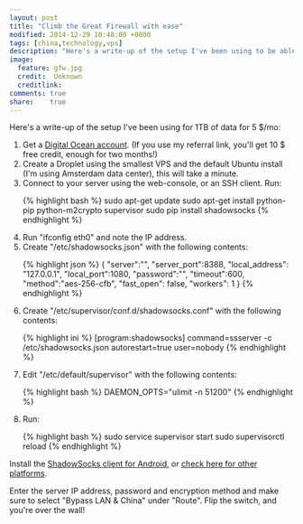 ```yaml
---
layout: post
title: "Climb the Great Firewall with ease"
modified: 2014-12-29 10:48:00 +0800
tags: [china,technology,vps]
description: "Here's a write-up of the setup I've been using to be able to access the full internet from within China."
image:
  feature: gfw.jpg
  credit:  Unknown
  creditlink: 
comments: true
share:    true
---
```

Here's a write-up of the setup I've been using for 1TB of data for 5 $/mo:

<ol>
<li>Get a <a href="http://www.digitalocean.com/?refcode=dcdcc49d2169" target="_BLANK">Digital Ocean account</a>. (If you use my referral link, you'll get 10 $ free credit, enough for two months!)</li>
<li>Create a Droplet using the smallest VPS and the default Ubuntu install (I'm using Amsterdam data center), this will take a minute.</li>
<li>Connect to your server using the web-console, or an SSH client. Run:

  {% highlight bash %}
    sudo apt-get update
    sudo apt-get install python-pip python-m2crypto supervisor
    sudo pip install shadowsocks
  {% endhighlight %}
</li>
<li>Run "ifconfig eth0" and note the IP address.</li>
<li>Create "/etc/shadowsocks.json" with the following contents:

  {% highlight json %}
  {
    "server":"<YOUR IP ADDRESS>",
    "server_port":8388,
    "local_address": "127.0.0.1",
    "local_port":1080,
    "password":"<YOUR-PASSWORD>",
    "timeout":600,
    "method":"aes-256-cfb",
    "fast_open": false,
    "workers": 1
  }
  {% endhighlight %}
</li>
<li>Create "/etc/supervisor/conf.d/shadowsocks.conf" with the following contents:

  {% highlight ini %}
    [program:shadowsocks] 
    command=ssserver -c /etc/shadowsocks.json
    autorestart=true
    user=nobody
  {% endhighlight %}
</li>
<li>Edit "/etc/default/supervisor" with the following contents:

  {% highlight bash %}
    DAEMON_OPTS="ulimit -n 51200"
  {% endhighlight %}
</li>
<li>Run:

  {% highlight bash %}
    sudo service supervisor start
    sudo supervisorctl reload
  {% endhighlight %}
</li>
</ol>

Install the <a href="https://play.google.com/store/apps/details?id=com.github.shadowsocks" target="_BLANK">ShadowSocks client for Android</a>,
or <a href="http://shadowsocks.org/en/download/clients.html" target="_BLANK">check here for other platforms</a>.

Enter the server IP address, password and encryption method and make sure to select "Bypass LAN & China" under "Route". Flip the switch, and you're over the wall!